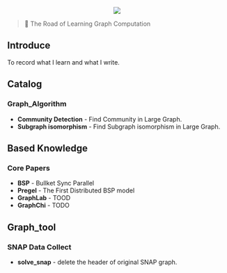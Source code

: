 <p align="center">
<img src="https://raw.githubusercontent.com/wiki/tinyrolls/GraphRoad/graphroad.png">
</p>

 > :ocean: The Road of Learning Graph Computation

## Introduce
To record what I learn and what I write.

## Catalog

### Graph_Algorithm
+ **Community Detection** - Find Community in Large Graph.
+ **Subgraph isomorphism** - Find Subgraph isomorphism in Large Graph.


## Based Knowledge
### Core Papers

+ **BSP** - Bullket Sync Parallel
+  **Pregel** - The First Distributed BSP model
+ **GraphLab** - TOOD
+ **GraphChi** - TODO


## Graph_tool
### SNAP Data Collect
+ **solve_snap** - delete the header of original SNAP graph.
